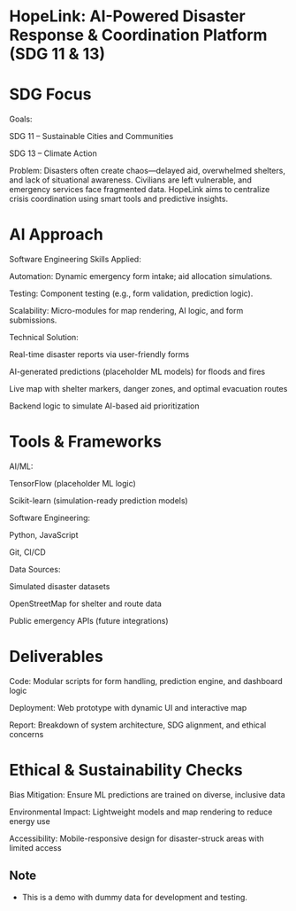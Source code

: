 # HopeLink: AI-Powered Disaster Response & Coordination Platform (SDG 11 & 13)


# SDG Focus
Goals:

SDG 11 – Sustainable Cities and Communities

SDG 13 – Climate Action

Problem:
Disasters often create chaos—delayed aid, overwhelmed shelters, and lack of situational awareness. Civilians are left vulnerable, and emergency services face fragmented data. HopeLink aims to centralize crisis coordination using smart tools and predictive insights.

# AI Approach
Software Engineering Skills Applied:

Automation: Dynamic emergency form intake; aid allocation simulations.

Testing: Component testing (e.g., form validation, prediction logic).

Scalability: Micro-modules for map rendering, AI logic, and form submissions.

Technical Solution:

Real-time disaster reports via user-friendly forms

AI-generated predictions (placeholder ML models) for floods and fires

Live map with shelter markers, danger zones, and optimal evacuation routes

Backend logic to simulate AI-based aid prioritization

# Tools & Frameworks
AI/ML:

TensorFlow (placeholder ML logic)

Scikit-learn (simulation-ready prediction models)

Software Engineering:

Python, JavaScript

Git, CI/CD

Data Sources:

Simulated disaster datasets

OpenStreetMap for shelter and route data

Public emergency APIs (future integrations)

# Deliverables
Code: Modular scripts for form handling, prediction engine, and dashboard logic

Deployment: Web prototype with dynamic UI and interactive map

Report: Breakdown of system architecture, SDG alignment, and ethical concerns

# Ethical & Sustainability Checks
Bias Mitigation: Ensure ML predictions are trained on diverse, inclusive data

Environmental Impact: Lightweight models and map rendering to reduce energy use

Accessibility: Mobile-responsive design for disaster-struck areas with limited access

## Note
- This is a demo with dummy data for development and testing.



